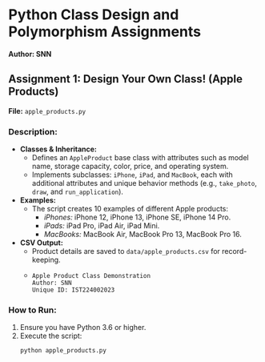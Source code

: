 # Python Class Design and Polymorphism Assignments

**Author: SNN**

## Assignment 1: Design Your Own Class! (Apple Products)

**File:** `apple_products.py`

### Description:
- **Classes & Inheritance:**  
  - Defines an `AppleProduct` base class with attributes such as model name, storage capacity, color, price, and operating system.
  - Implements subclasses: `iPhone`, `iPad`, and `MacBook`, each with additional attributes and unique behavior methods (e.g., `take_photo`, `draw`, and `run_application`).
- **Examples:**  
  - The script creates 10 examples of different Apple products:
    - *iPhones:* iPhone 12, iPhone 13, iPhone SE, iPhone 14 Pro.
    - *iPads:* iPad Pro, iPad Air, iPad Mini.
    - *MacBooks:* MacBook Air, MacBook Pro 13, MacBook Pro 16.
- **CSV Output:**  
  - Product details are saved to `data/apple_products.csv` for record-keeping.
  -
    ```
    Apple Product Class Demonstration
    Author: SNN
    Unique ID: IST224002023  
    ```

### How to Run:
1. Ensure you have Python 3.6 or higher.
2. Execute the script:
   ```bash
   python apple_products.py
